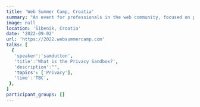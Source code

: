 ```yaml
---
title: 'Web Summer Camp, Croatia'
summary: "An event for professionals in the web community, focused on practical learning and peer experience sharing, with a grain of fun."
image: null
location: 'Šibenik, Croatia'
date: '2022-09-02'
url: 'https://2022.websummercamp.com'
talks: [
  {
   'speaker':'samdutton',
   'title':'What is the Privacy Sandbox?',
   'description':"",
   'topics': ['Privacy'],
   'time':'TBC',
 },
]
participant_groups: []
---
```

